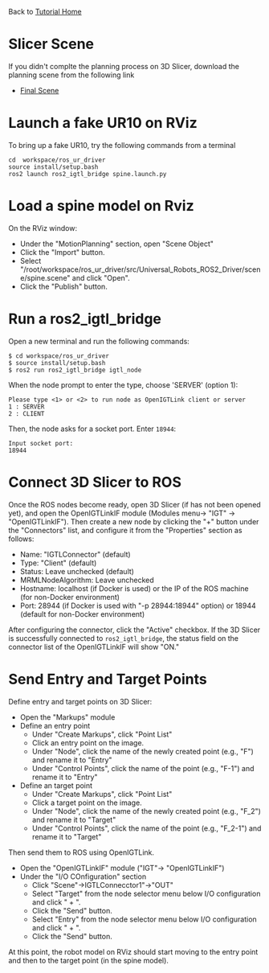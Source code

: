 Back to [Tutorial Home](https://rosmed.github.io/)


Slicer Scene
============

If you didn't complte the planning process on 3D Slicer, download the planning scene from the following link

- [Final Scene](https://1drv.ms/u/s!AhiABcbe1DByhKsG9_tS46YvcfMj2Q?e=8s73FX)


Launch a fake UR10 on RViz
==========================

To bring up a fake UR10, try the following commands from a terminal
~~~
cd  workspace/ros_ur_driver
source install/setup.bash
ros2 launch ros2_igtl_bridge spine.launch.py
~~~

Load a spine model on Rviz
==========================

On the RViz window:
- Under the "MotionPlanning" section, open "Scene Object"
- Click the "Import" button.
- Select "/root/workspace/ros_ur_driver/src/Universal_Robots_ROS2_Driver/scene/spine.scene" and click "Open".
- Click the "Publish" button.

Run a ros2_igtl_bridge
======================

Open a new terminal and run the following commands:

~~~~
$ cd workspace/ros_ur_driver
$ source install/setup.bash
$ ros2 run ros2_igtl_bridge igtl_node
~~~~

When the node prompt to enter the type, choose 'SERVER' (option 1):

~~~~
Please type <1> or <2> to run node as OpenIGTLink client or server
1 : SERVER
2 : CLIENT
~~~~

Then, the node asks for a socket port. Enter `18944`:

~~~~
Input socket port:
18944
~~~~

Connect 3D Slicer to ROS
========================

Once the ROS nodes become ready, open 3D Slicer (if has not been opened yet), and open the OpenIGTLinkIF module (Modules menu-> "IGT" -> "OpenIGTLinkIF"). Then create a new node by clicking the "+" button under the "Connectors" list, and configure it from the "Properties" section as follows:
- Name: "IGTLConnector" (default)
- Type: "Client" (default)
- Status: Leave unchecked (default)
- MRMLNodeAlgorithm: Leave unchecked
- Hostname: localhost (if Docker is used) or the IP of the ROS machine (for non-Docker environment)
- Port: 28944 (if Docker is used with "-p 28944:18944" option) or 18944 (default for non-Docker environment)

After configuring the connector, click the "Active" checkbox. If the 3D Slicer is successfully connected to `ros2_igtl_bridge`, the status field on the connector list of the OpenIGTLinkIF will show "ON."


Send Entry and Target Points
============================

Define entry and target points on 3D Slicer:
- Open the "Markups" module
- Define an entry point
  - Under "Create Markups", click "Point List"
  - Click an entry point on the image.
  - Under "Node", click the name of the newly created point (e.g., "F") and rename it to "Entry"
  - Under "Control Points", click the name of the point (e.g., "F-1") and rename it to "Entry"
- Define an target point
  - Under "Create Markups", click "Point List"
  - Click a target point on the image.
  - Under "Node", click the name of the newly created point (e.g., "F_2") and rename it to "Target"
  - Under "Control Points", click the name of the point (e.g., "F_2-1") and rename it to "Target"

Then send them to ROS using OpenIGTLink.
- Open the "OpenIGTLinkIF" module ("IGT"-> "OpenIGTLinkIF")
- Under the "I/O COnfiguration" section
  - Click "Scene"->IGTLConnecctor1"->"OUT"
  - Select "Target" from the node selector menu below I/O configuration and click " + ".
  - Click the "Send" button.
  - Select "Entry" from the node selector menu below I/O configuration and click " + ".
  - Click the "Send" button.

At this point, the robot model on RViz should start moving to the entry point and then to the target point (in the spine model).





  






